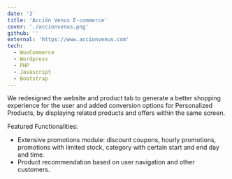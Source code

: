 ```yaml
---
date: '2'
title: 'Acción Venus E-commerce'
cover: './accionvenus.png'
github: ''
external: 'https://www.accionvenus.com'
tech:
  - WooCommerce
  - Wordpress
  - PHP
  - Javascript
  - Bootstrap
---
```


We redesigned the website and product tab to generate a better shopping experience for the user and added conversion options for Personalized Products, by displaying related products and offers within the same screen.

Featured Functionalities: 
- Extensive promotions module: discount coupons, hourly promotions, promotions with limited stock, category with certain start and end day and time.
- Product recommendation based on user navigation and other customers.
